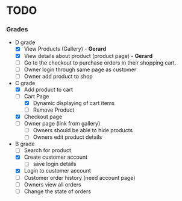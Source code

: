 # TODO
### Grades
- D grade
    - [x] View Products (Gallery) - **Gerard**
    - [x] View details about product (product page) - **Gerard**
    - [ ] Go to the checkout to purchase orders in their shopping cart.
    - [ ] Owner login through same page as customer
    - [ ] Owner add product to shop
- C grade
    - [x] Add product to cart
    - [ ] Cart Page
        - [x] Dynamic displaying of cart items
        - [ ] Remove Product
    - [x] Checkout page
    - [ ] Owner page (link from gallery)
        - [ ] Owners should be able to hide products
        - [ ] Owners edit product details
- B grade
    - [ ] Search for product
    - [x] Create customer account
        - [ ] save login details
    - [x] Login to customer account
    - [ ] Customer order history (need account page)
    - [ ] Owners view all orders
    - [ ] Change the state of orders